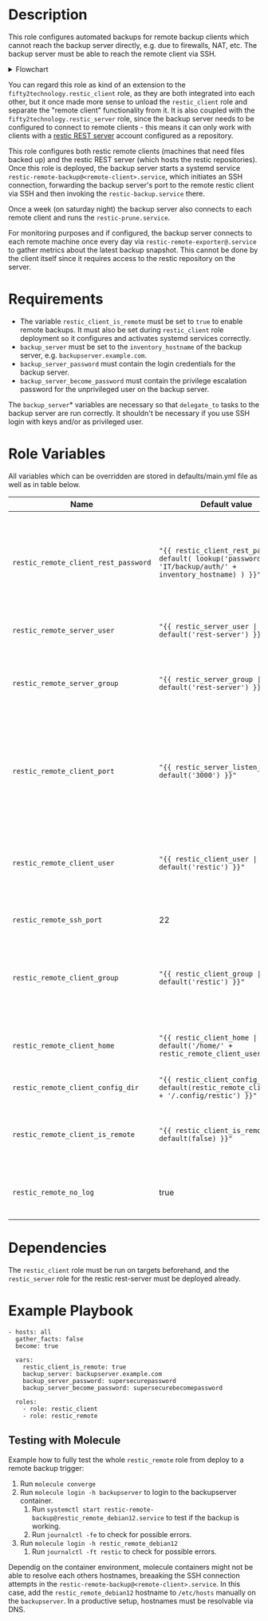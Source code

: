 # Description
This role configures automated backups for remote backup clients which cannot reach the backup server directly, e.g. due to firewalls, NAT, etc. The backup server must be able to reach the remote client via SSH.

<details><p><summary>Flowchart</summary>

```mermaid
sequenceDiagram
    Backup Server->>+Backup Server: systemctl start restic-remote-backup@Client.service
    Backup Server->>+Remote Client: Open SSH tunnel, forward REST server port 3000,<br>execute sudo systemctl start restic-backup.service

    Remote Client->>+restic-backup.service: Starting restic-backup.service - Restic backup...
    restic-backup.service->>restic-backup.service: restic init ...<br>restic backup ...
    restic-backup.service->>Remote Client: restic: open repository at rest:http(s)://user:pass@Server:3000/Client
    Remote Client->>Remote Client: "Server" always resolves to IP 127.0.0.1
    restic-backup.service->>Backup Server: using parent snapshot d289ee09<br>...<br>snapshot fa15be6f saved
    restic-backup.service->>-Remote Client: restic-backup.service: Deactivated successfully.
    Remote Client->>-Backup Server: Finished restic-backup.service - Restic backup.
    Backup Server->>-Backup Server: restic-remote-backup@Client.service: Succeeded.
```
</p></details>

You can regard this role as kind of an extension to the `fifty2technology.restic_client` role, as they are both integrated into each other, but it once made more sense to unload the `restic_client` role and separate the "remote client" functionality from it. It is also coupled with the `fifty2technology.restic_server` role, since the backup server needs to be configured to connect to remote clients - this means it can only work with clients with a [restic REST server](https://github.com/restic/rest-server) account configured as a repository.

This role configures both restic remote clients (machines that need files backed up) and the restic REST server (which hosts the restic repositories). Once this role is deployed, the backup server starts a systemd service `restic-remote-backup@<remote-client>.service`, which initiates an SSH connection, forwarding the backup server's port to the remote restic client via SSH and then invoking the `restic-backup.service` there.

Once a week (on saturday night) the backup server also connects to each remote client and runs the `restic-prune.service`.

For monitoring purposes and if configured, the backup server connects to each remote machine once every day via `restic-remote-exporter@.service` to gather metrics about the latest backup snapshot. This cannot be done by the client itself since it requires access to the restic repository on the server.

# Requirements
* The variable `restic_client_is_remote` must be set to `true` to enable remote backups. It must also be set during `restic_client` role deployment so it configures and activates systemd services correctly.
* `backup_server` must be set to the `inventory_hostname` of the backup server, e.g. `backupserver.example.com`.
* `backup_server_password` must contain the login credentials for the backup server.
* `backup_server_become_password` must contain the privilege escalation password for the unprivileged user on the backup server.

The `backup_server`\* variables are necessary so that `delegate_to` tasks to the backup server are run correctly. It shouldn't be necessary if you use SSH login with keys and/or as privileged user.

# Role Variables
All variables which can be overridden are stored in defaults/main.yml file as well as in table below.

| Name | Default value | Description |
| ------ | ------ | ----- |
| `restic_remote_client_rest_password` | `"{{ restic_client_rest_password \| default( lookup('passwordstore', 'IT/backup/auth/' + inventory_hostname) ) }}"` | Read REST authentication password from the passwordstore. If it does not exist yet, let the relevant task fail. This password should have been generated by the `restic_client` role, which is a prerequisite for this role. |
| `restic_remote_server_user` | `"{{ restic_server_user \| default('rest-server') }}"` | Username to use for initiating SSH connections as from server to client |
| `restic_remote_server_group` | `"{{ restic_server_group \| default('rest-server') }}"` | Groupname used to assert that a SSH private/public keypair exists with correct ownership on the server. The keypair should exist already (created in `restic_server` role). |
| `restic_remote_client_port` | `"{{ restic_server_listen_port \| default('3000') }}"` | Port to use on client side to terminate SSH tunnel coming from the backup server. Set to a port not used by something else on the client. Defaults to the same port the `restic_server` role uses to let the REST server listen on. |
| `restic_remote_client_user` | `"{{ restic_client_user \| default('restic') }}"` | Username used by the server to connect to the client via SSH. The server then starts the `restic-backup.service` as this user via `sudo systemctl start restic-backup.service`. |
| `restic_remote_ssh_port` | 22 | SSH port of the client, which will be used by the backup server to connect. |
| `restic_remote_client_group` | `"{{ restic_client_group \| default('restic') }}"` | Groupname getting granted `sudo` privileges on client to start systemd services `restic-backup.service` and `restic-prune.service`. The client's user must be in this group. |
| `restic_remote_client_home` | `"{{ restic_client_home \| default('/home/' + restic_remote_client_user) }}"` | Construct config directory from `restic_client` defaults. Required for placing the `repository` file to the correct location. |
| `restic_remote_client_config_dir` | `"{{ restic_client_config_dir \| default(restic_remote_client_home + '/.config/restic') }}"` | See comment of `restic_remote_client_home` above |
| `restic_remote_client_is_remote` | `"{{ restic_client_is_remote \| default(false) }}"` | Repeat from `restic_client` role to check whether client should be configured to be backed up remotely by the backup server. |
| `restic_remote_no_log` | true | Do not show sensible content when printed by `ansible-playbook` runs. Set to `false` for debugging e.g. repository file templating. |

# Dependencies
The `restic_client` role must be run on targets beforehand, and the `restic_server` role for the restic rest-server must be deployed already.

# Example Playbook
```
- hosts: all
  gather_facts: false
  become: true

  vars:
    restic_client_is_remote: true
    backup_server: backupserver.example.com
    backup_server_password: supersecurepassword
    backup_server_become_password: supersecurebecomepassword

  roles:
    - role: restic_client
    - role: restic_remote
```

## Testing with Molecule
Example how to fully test the whole `restic_remote` role from deploy to a remote backup trigger:
1. Run `molecule converge`
2. Run `molecule login -h backupserver` to login to the backupserver container.
   1. Run `systemctl start restic-remote-backup@restic_remote_debian12.service` to test if the backup is working.
   2. Run `journalctl -fe` to check for possible errors.
3. Run `molecule login -h restic_remote_debian12`
   1. Run `journalctl -ft restic` to check for possible errors.

Dependig on the container environment, molecule containers might not be able to resolve each others hostnames, breaaking the SSH connection attempts in the `restic-remote-backup@<remote-client>.service`. In this case, add the `restic_remote_debian12` hostname to `/etc/hosts` manually on the `backupserver`. In a productive setup, hostnames must be resolvable via DNS.
